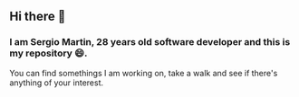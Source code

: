 ## Hi there 👋

### I am **Sergio Martin**, 28 years old software developer and this is my repository 😄. 

You can find somethings I am working on, take a walk and see if there's anything of your interest.


<!--
**Sergi0Martin/Sergi0Martin** is a ✨ _special_ ✨ repository because its `README.md` (this file) appears on your GitHub profile.
-->

